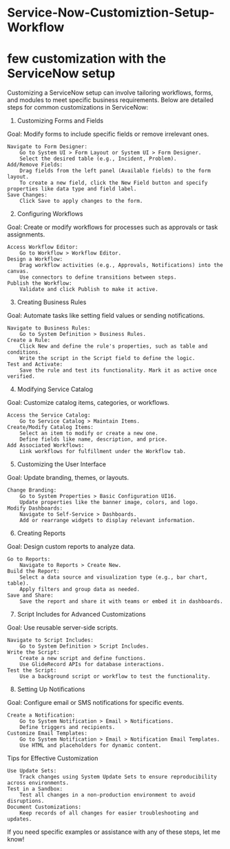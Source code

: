 # Service-Now-Customiztion-Setup-Workflow
 few customization with the ServiceNow setup
==============
Customizing a ServiceNow setup can involve tailoring workflows, forms, and modules to meet specific business requirements. Below are detailed steps for common customizations in ServiceNow:
1. Customizing Forms and Fields

Goal: Modify forms to include specific fields or remove irrelevant ones.

    Navigate to Form Designer:
        Go to System UI > Form Layout or System UI > Form Designer.
        Select the desired table (e.g., Incident, Problem).
    Add/Remove Fields:
        Drag fields from the left panel (Available fields) to the form layout.
        To create a new field, click the New Field button and specify properties like data type and field label.
    Save Changes:
        Click Save to apply changes to the form.

2. Configuring Workflows

Goal: Create or modify workflows for processes such as approvals or task assignments.

    Access Workflow Editor:
        Go to Workflow > Workflow Editor.
    Design a Workflow:
        Drag workflow activities (e.g., Approvals, Notifications) into the canvas.
        Use connectors to define transitions between steps.
    Publish the Workflow:
        Validate and click Publish to make it active.

3. Creating Business Rules

Goal: Automate tasks like setting field values or sending notifications.

    Navigate to Business Rules:
        Go to System Definition > Business Rules.
    Create a Rule:
        Click New and define the rule's properties, such as table and conditions.
        Write the script in the Script field to define the logic.
    Test and Activate:
        Save the rule and test its functionality. Mark it as active once verified.

4. Modifying Service Catalog

Goal: Customize catalog items, categories, or workflows.

    Access the Service Catalog:
        Go to Service Catalog > Maintain Items.
    Create/Modify Catalog Items:
        Select an item to modify or create a new one.
        Define fields like name, description, and price.
    Add Associated Workflows:
        Link workflows for fulfillment under the Workflow tab.

5. Customizing the User Interface

Goal: Update branding, themes, or layouts.

    Change Branding:
        Go to System Properties > Basic Configuration UI16.
        Update properties like the banner image, colors, and logo.
    Modify Dashboards:
        Navigate to Self-Service > Dashboards.
        Add or rearrange widgets to display relevant information.

6. Creating Reports

Goal: Design custom reports to analyze data.

    Go to Reports:
        Navigate to Reports > Create New.
    Build the Report:
        Select a data source and visualization type (e.g., bar chart, table).
        Apply filters and group data as needed.
    Save and Share:
        Save the report and share it with teams or embed it in dashboards.

7. Script Includes for Advanced Customizations

Goal: Use reusable server-side scripts.

    Navigate to Script Includes:
        Go to System Definition > Script Includes.
    Write the Script:
        Create a new script and define functions.
        Use GlideRecord APIs for database interactions.
    Test the Script:
        Use a background script or workflow to test the functionality.

8. Setting Up Notifications

Goal: Configure email or SMS notifications for specific events.

    Create a Notification:
        Go to System Notification > Email > Notifications.
        Define triggers and recipients.
    Customize Email Templates:
        Go to System Notification > Email > Notification Email Templates.
        Use HTML and placeholders for dynamic content.

Tips for Effective Customization

    Use Update Sets:
        Track changes using System Update Sets to ensure reproducibility across environments.
    Test in a Sandbox:
        Test all changes in a non-production environment to avoid disruptions.
    Document Customizations:
        Keep records of all changes for easier troubleshooting and updates.

If you need specific examples or assistance with any of these steps, let me know!
